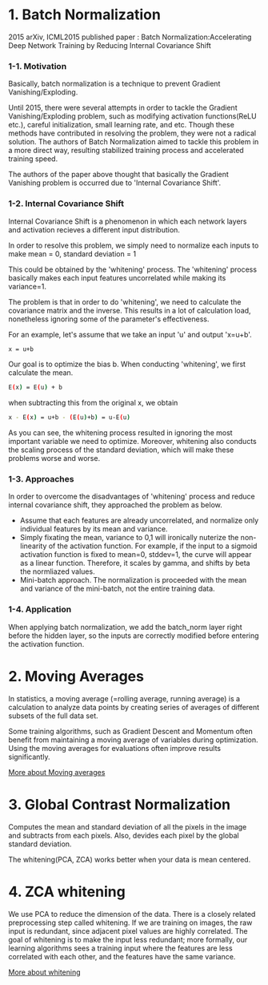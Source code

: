 # 1. Batch Normalization
2015 arXiv, ICML2015 published paper :
Batch Normalization:Accelerating Deep Network Training by Reducing Internal Covariance Shift

### 1-1. Motivation
Basically, batch normalization is a technique to prevent Gradient Vanishing/Exploding.

Until 2015, there were several attempts in order to tackle the Gradient Vanishing/Exploding problem,
such as modifying activation functions(ReLU etc.), careful initialization, small learning rate, and etc.
Though these methods have contributed in resolving the problem, they were not a radical solution.
The authors of Batch Normalization aimed to tackle this problem in a more direct way,
resulting stabilized training process and accelerated training speed.


The authors of the paper above thought that basically the Gradient Vanishing problem is occurred
due to 'Internal Covariance Shift'.

### 1-2. Internal Covariance Shift
Internal Covariance Shift is a phenomenon in which each network layers and activation recieves a 
different input distribution.

In order to resolve this problem, we simply need to normalize each inputs to make
mean = 0, standard deviation = 1

This could be obtained by the 'whitening' process.
The 'whitening' process basically makes each input features uncorrelated while making its variance=1.

The problem is that in order to do 'whitening', we need to calculate the covariance matrix and the inverse.
This results in a lot of calculation load, nonetheless ignoring some of the parameter's effectiveness.

For an example, let's assume that we take an input 'u' and output 'x=u+b'.
```bash
x = u+b
```
Our goal is to optimize the bias b. When conducting 'whitening', we first calculate the mean.

```bash
E(x) = E(u) + b
```

when subtracting this from the original x, we obtain
```bash
x - E(x) = u+b - (E(u)+b) = u-E(u)
```

As you can see, the whitening process resulted in ignoring the most important variable we need to optimize.
Moreover, whitening also conducts the scaling process of the standard deviation, which will make these
problems worse and worse.

### 1-3. Approaches
In order to overcome the disadvantages of 'whitening' process and reduce internal covariance shift,
they approached the problem as below.

- Assume that each features are already uncorrelated, and normalize only individual features by its mean and variance.
- Simply fixating the mean, variance to 0,1 will ironically nuterize the non-linearity of the activation function. For example, if the input to a sigmoid activation function is fixed to mean=0, stddev=1, the curve will appear as a linear function. Therefore, it scales by gamma, and shifts by beta the normliazed values.
- Mini-batch approach. The normalization is proceeded with the mean and variance of the mini-batch, not the entire training data.

### 1-4. Application
When applying batch normalization, we add the batch\_norm layer right before the hidden layer, so the
inputs are correctly modified before entering the activation function.

# 2. Moving Averages
In statistics, a moving average (=rolling average, running average) is a calculation to analyze data points by creating series of averages of different subsets of the full data set.

Some training algorithms, such as Gradient Descent and Momentum often benefit from maintaining a moving average of variables during optimization. Using the moving averages for evaluations often improve results significantly.

[More about Moving averages](https://www.tensorflow.org/versions/r0.11/api_docs/python/train.html#moving-averages)

# 3. Global Contrast Normalization
Computes the mean and standard deviation of all the pixels in the image and subtracts from each pixels.
Also, devides each pixel by the global standard deviation.

The whitening(PCA, ZCA) works better when your data is mean centered.

# 4. ZCA whitening
We use PCA to reduce the dimension of the data. There is a closely related preprocessing step called whitening.
If we are training on images, the raw input is redundant, since adjacent pixel values are highly correlated.
The goal of whitening is to make the input less redundant; more formally, our learning algorithms
sees a training input where the features are less correlated with each other, and the features have the same variance.

[More about whitening](http://ufldl.stanford.edu/wiki/index.php/Whitening)